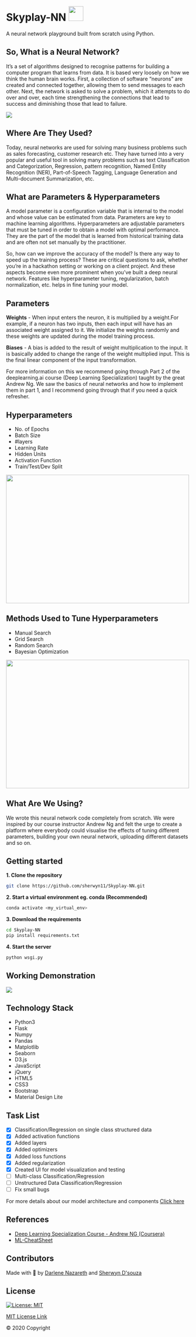 # Skyplay-NN  <img src="https://image.flaticon.com/icons/svg/2103/2103633.svg" height="40px" width="40px"/>

A neural network playground built from scratch using Python.

## So, What is a Neural Network?
It’s a set of algorithms designed to recognise patterns for building a computer program that learns from data. It is based very loosely on how we think the human brain works. First, a collection of software “neurons” are created and connected together, allowing them to send messages to each other. Next, the network is asked to solve a problem, which it attempts to do over and over, each time strengthening the connections that lead to success and diminishing those that lead to failure.

<img src='Readme_requirements/nn.png'/>

## Where Are They Used?
Today, neural networks are used for solving many business problems such as sales forecasting, customer research etc. They have turned into a very popular and useful tool in solving many problems such as text Classification and Categorization, Regression, pattern recognition, Named Entity Recognition (NER), Part-of-Speech Tagging, Language Generation and Multi-document Summarization, etc.

## What are Parameters & Hyperparameters
A model parameter is a configuration variable that is internal to the model and whose value can be estimated from data. Parameters are key to machine learning algorithms. Hyperparameters are adjustable parameters that must be tuned in order to obtain a model with optimal performance. They are the part of the model that is learned from historical training data and are often not set manually by the practitioner.

So, how can we improve the accuracy of the model? Is there any way to speed up the training process? These are critical questions to ask, whether you’re in a hackathon setting or working on a client project. And these aspects become even more prominent when you’ve built a deep neural network. Features like hyperparameter tuning, regularization, batch normalization, etc. helps in fine tuning your model.

## Parameters
<b>Weights</b> - When input enters the neuron, it is multiplied by a weight.For example, if a neuron has two inputs, then each input will have has an associated weight assigned to it. We initialize the weights randomly and these weights are updated during the model training process.

<b>Biases</b> - A bias is added to the result of weight multiplication to the input. It is basically added to change the range of the weight multiplied input. This is the final linear component of the input transformation.

For more information on this we recommend going through Part 2 of the deeplearning.ai course (Deep Learning Specialization) taught by the great Andrew Ng. We saw the basics of neural networks and how to implement them in part 1, and I recommend going through that if you need a quick refresher.

## Hyperparameters
<ul>
<li>No. of Epochs</li>
<li>Batch Size</li>
<li>#layers</li>
<li>Learning Rate</li>
<li>Hidden Units</li>
<li>Activation Function</li>
<li>Train/Test/Dev Split</li>
</ul>

<img src="https://mlfromscratch.com/content/images/2019/12/activation-functions-1.gif" height="350px" width="500px"/>


## Methods Used to Tune Hyperparameters
<ul>
<li>Manual Search</li>
<li>Grid Search</li>
<li>Random Search</li>
<li>Bayesian Optimization</li>
</ul>

<img src="Readme_requirements/GradDescent.gif" height="350px" width="500px"/>


## What Are We Using?
We wrote this neural network code completely from scratch. We were inspired by our course instructor Andrew Ng and felt the urge to create a platform where everybody could visualise the effects of tuning different parameters, building your own neural network, uploading different datasets and so on.


## Getting started

**1. Clone the repository**
```bash
git clone https://github.com/sherwyn11/Skyplay-NN.git
```
**2. Start a virtual environment eg. conda (Recommended)**
```bash
conda activate <my_virtual_env>
```

**3. Download the requirements**
```bash
cd Skyplay-NN
pip install requirements.txt
```

**4. Start the server**
```bash
python wsgi.py
```

## Working Demonstration

![](Readme_requirements/playground-nn.gif)

## Technology Stack

<ul>
<li>Python3</li>
<li>Flask</li>
<li>Numpy</li>
<li>Pandas</li>
<li>Matplotlib</li>
<li>Seaborn</li>
<li>D3.js</li>
<li>JavaScript</li>
<li>jQuery</li>
<li>HTML5</li>
<li>CSS3</li>
<li>Bootstrap</li>
<li>Material Design Lite</li>
</ul>

## Task List

- [x] Classification/Regression on single class structured data
- [x] Added activation functions
- [x] Added layers
- [x] Added optimizers
- [x] Added loss functions
- [x] Added regularization
- [x] Created UI for model visualization and testing
- [ ] Multi-class Classification/Regression
- [ ] Unstructured Data Classification/Regression
- [ ] Fix small bugs

<p>For more details about our model architecture and components <a href="playground/neural_net/README.md">Click here</a><p>

## References

<ul>
<li><a href="https://www.coursera.org/specializations/deep-learning">Deep Learning Specialization Course - Andrew NG (Coursera)</a></li>
<li><a href="https://ml-cheatsheet.readthedocs.io/en/latest/">ML-CheatSheet</a></li>
</ul>


## Contributors

Made with 💙 by <a href="https://github.com/Darlene-Naz">Darlene Nazareth</a> and <a href="https://github.com/sherwyn11">Sherwyn D'souza</a></b>

## License

[![License: MIT](https://img.shields.io/badge/License-MIT-yellow.svg)](https://opensource.org/licenses/MIT)

[MIT License Link](https://github.com/sherwyn11/Skyplay-NN/blob/master/LICENSE)

© 2020 Copyright
